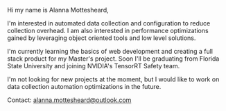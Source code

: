 Hi my name is Alanna Mottesheard,

I'm interested in automated data collection and configuration to reduce collection overhead. I am also
interested in performance optimizations gained by leveraging object oriented tools and low level solutions.

I'm currently learning the basics of web development and creating a full stack product for my Master's project.
Soon I'll be graduating from Florida State University and joining NVIDIA's TensorRT Safety team.

I'm not looking for new projects at the moment, but I would like to work on data collection automation optimizations
in the future.

Contact: alanna.mottesheard@outlook.com

<!---
lanakay/lanakay is a ✨ special ✨ repository because its `README.md` (this file) appears on your GitHub profile.
You can click the Preview link to take a look at your changes.
--->

